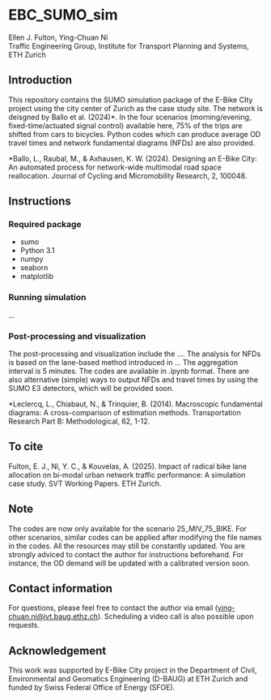 # EBC_SUMO_sim
Ellen J. Fulton, Ying-Chuan Ni <br />
Traffic Engineering Group, Institute for Transport Planning and Systems, ETH Zurich

## Introduction
This repository contains the SUMO simulation package of the E-Bike CIty project using the city center of Zurich as the case study site. The network is deisgned by Ballo et al. (2024)*. In the four scenarios (morning/evening, fixed-time/actuated signal control) available here, 75% of the trips are shifted from cars to bicycles. Python codes which can produce average OD travel times and network fundamental diagrams (NFDs) are also provided.

*Ballo, L., Raubal, M., & Axhausen, K. W. (2024). Designing an E-Bike City: An automated process for network-wide multimodal road space reallocation. Journal of Cycling and Micromobility Research, 2, 100048.

## Instructions

### Required package
- sumo
- Python 3.1
- numpy
- seaborn
- matplotlib

### Running simulation
... 

### Post-processing and visualization
The post-processing and visualization include the .... The analysis for NFDs is based on the lane-based method introduced in ... The aggregation interval is 5 minutes.
The codes are available in .ipynb format.
There are also alternative (simple) ways to output NFDs and travel times by using the SUMO E3 detectors, which will be provided soon.

*Leclercq, L., Chiabaut, N., & Trinquier, B. (2014). Macroscopic fundamental diagrams: A cross-comparison of estimation methods. Transportation Research Part B: Methodological, 62, 1-12.

## To cite
Fulton, E. J., Ni, Y. C., & Kouvelas, A. (2025). Impact of radical bike lane allocation on bi-modal urban network traffic performance: A simulation case study. SVT Working Papers. ETH Zurich.

## Note
The codes are now only available for the scenario 25_MIV_75_BIKE. For other scenarios, similar codes can be applied after modifying the file names in the codes.
All the resources may still be constantly updated. You are strongly adviced to contact the author for instructions beforehand. For instance, the OD demand will be updated with a calibrated version soon.

## Contact information
For questions, please feel free to contact the author via email (ying-chuan.ni@ivt.baug.ethz.ch). Scheduling a video call is also possible upon requests.

## Acknowledgement
This work was supported by E-Bike City project in the Department of Civil, Environmental and Geomatics Engineering (D-BAUG) at ETH Zurich and funded by Swiss Federal Office of Energy (SFOE).
